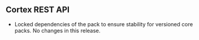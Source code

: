 ## Cortex REST API

- Locked dependencies of the pack to ensure stability for versioned core packs. No changes in this release.
